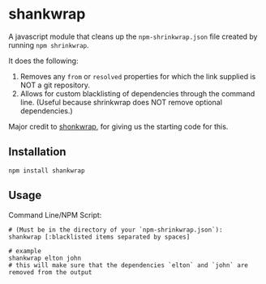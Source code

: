# shankwrap

A javascript module that cleans up the `npm-shrinkwrap.json` file created by running `npm shrinkwrap`.

It does the following:
1. Removes any `from` or `resolved` properties for which the link supplied is NOT a git repository.
1. Allows for custom blacklisting of dependencies through the command line. (Useful because shrinkwrap does NOT remove optional dependencies.)

Major credit to [shonkwrap](https://github.com/skybet/shonkwrap), for giving us the starting code for this.


## Installation

```shell
npm install shankwrap
```

## Usage

Command Line/NPM Script:


```shell
# (Must be in the directory of your `npm-shrinkwrap.json`):
shankwrap [:blacklisted items separated by spaces]

# example
shankwrap elton john
# this will make sure that the dependencies `elton` and `john` are removed from the output
```
